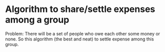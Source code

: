 # Algorithm to share/settle expenses among a group

Problem: There will be a set of people who owe each other some money or none. So this algorithm (the best and neat) to settle expense among this group.
